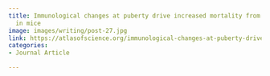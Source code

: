 ```yaml
---
title: Immunological changes at puberty drive increased mortality from endotoxemia
  in mice
image: images/writing/post-27.jpg
link: https://atlasofscience.org/immunological-changes-at-puberty-drive-increased-mortality-from-endotoxemia-in-mice/
categories:
- Journal Article

---
```

